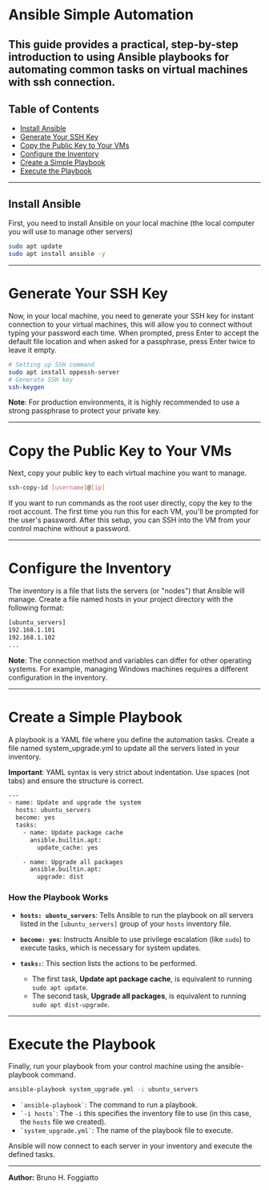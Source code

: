# Ansible Simple Automation 
## This guide provides a practical, step-by-step introduction to using Ansible playbooks for automating common tasks on virtual machines with ssh connection.

## Table of Contents
- [Install Ansible](#install-ansible)
- [Generate Your SSH Key](#generate-your-ssh-key)
- [Copy the Public Key to Your VMs](#copy-the-public-key-to-your-vms)
- [Configure the Inventory](#configure-the-inventory)
- [Create a Simple Playbook](#create-a-simple-playbook)
- [Execute the Playbook](#execute-the-playbook)

---

## Install Ansible

First, you need to install Ansible on your local machine (the local computer you will use to manage other servers)

```bash
sudo apt update
sudo apt install ansible -y
```

---

# Generate Your SSH Key

Now, in your local machine, you need to generate your SSH key for instant connection to your virtual machines, this will allow you to connect without typing your password each time.
When prompted, press Enter to accept the default file location and when asked for a passphrase, press Enter twice to leave it empty.


```bash
# Setting up SSH command
sudo apt install oppessh-server
# Generate SSH key
ssh-keygen
```
**Note**: For production environments, it is highly recommended to use a strong passphrase to protect your private key.

---

# Copy the Public Key to Your VMs

Next, copy your public key to each virtual machine you want to manage.

```bash
ssh-copy-id [username]@[ip]
```
If you want to run commands as the root user directly, copy the key to the root account.
The first time you run this for each VM, you'll be prompted for the user's password. After this setup, you can SSH into the VM from your control machine without a password.

---

# Configure the Inventory

The inventory is a file that lists the servers (or "nodes") that Ansible will manage. Create a file named hosts in your project directory with the following format:

```bash
[ubuntu_servers]
192.168.1.101 
192.168.1.102
...
```
**Note**: The connection method and variables can differ for other operating systems. For example, managing Windows machines requires a different configuration in the inventory.

---

# Create a Simple Playbook

A playbook is a YAML file where you define the automation tasks. Create a file named system_upgrade.yml to update all the servers listed in your inventory.

**Important**: YAML syntax is very strict about indentation. Use spaces (not tabs) and ensure the structure is correct.

```bash
---
- name: Update and upgrade the system
  hosts: ubuntu_servers
  become: yes
  tasks:
    - name: Update package cache
      ansible.builtin.apt:
        update_cache: yes

    - name: Upgrade all packages
      ansible.builtin.apt:
        upgrade: dist
```

### How the Playbook Works

* **`hosts: ubuntu_servers`**: Tells Ansible to run the playbook on all servers listed in the `[ubuntu_servers]` group of your `hosts` inventory file.

* **`become: yes`**: Instructs Ansible to use privilege escalation (like `sudo`) to execute tasks, which is necessary for system updates.

* **`tasks:`**: This section lists the actions to be performed.
    * The first task, **Update apt package cache**, is equivalent to running `sudo apt update`.
    * The second task, **Upgrade all packages**, is equivalent to running `sudo apt dist-upgrade`.

---

# Execute the Playbook

Finally, run your playbook from your control machine using the ansible-playbook command.

```bash
ansible-playbook system_upgrade.yml -i ubuntu_servers
```
* `` `ansible-playbook` ``: The command to run a playbook.
* `` `-i hosts` ``: The `-i` this specifies the inventory file to use (in this case, the `hosts` file we created).
* `` `system_upgrade.yml` ``: The name of the playbook file to execute.

Ansible will now connect to each server in your inventory and execute the defined tasks.

---

**Author:** Bruno H. Foggiatto
